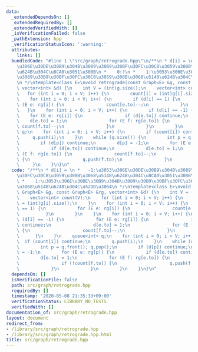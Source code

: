 ```yaml
---
data:
  _extendedDependsOn: []
  _extendedRequiredBy: []
  _extendedVerifiedWith: []
  _isVerificationFailed: false
  _pathExtension: hpp
  _verificationStatusIcon: ':warning:'
  attributes:
    links: []
  bundledCode: "#line 1 \"src/graph/retrograde.hpp\"\n/**\n * d[i] = \n *   -1:\u3053\
    \u306E\u30DE\u30B9\u304B\u3089\u30B9\u30BF\u30FC\u30C8\u3059\u308B\u3068\u5148\
    \u624B\u304C\u8CA0\u3051\u308B\n *    0:?\n *    1:\u3053\u306E\u30DE\u30B9\u304B\
    \u3089\u30B9\u30BF\u30FC\u30C8\u3059\u308B\u3068\u5148\u624B\u304C\u52DD\u3064\
    \n */\ntemplate<class E>\nvoid retrograde(const Graph<E> &g, const Graph<E> &rg,\
    \ vector<int> &d) {\n    int V = (int)g.size();\n    vector<int> count(V);\n \
    \   for (int i = 0; i < V; i++) {\n        count[i] = (int)g[i].size();\n    }\n\
    \    for (int i = 0; i < V; i++) {\n        if (d[i] == 1) {\n            for\
    \ (E e: rg[i]) {\n                count[e.to]--;\n            }\n        }\n \
    \   }\n    for (int i = 0; i < V; i++) {\n        if (d[i] == -1) {\n        \
    \    for (E e: rg[i]) {\n                if (d[e.to]) continue;\n            \
    \    d[e.to] = 1;\n                for (E f: rg[e.to]) {\n                   \
    \ count[f.to]--;\n                }\n            }\n        }\n    }\n    queue<int>\
    \ q;\n    for (int i = 0; i < V; i++) {\n        if (count[i]) continue;\n   \
    \     q.push(i);\n    }\n    while (q.size()) {\n        int p = q.front(); q.pop();\n\
    \        if (d[p]) continue;\n        d[p] = -1;\n        for (E e: rg[p]) {\n\
    \            if (d[e.to]) continue;\n            d[e.to] = 1;\n            for\
    \ (E f: rg[e.to]) {\n                count[f.to]--;\n                if (!count[f.to])\
    \ {\n                    q.push(f.to);\n                }\n            }\n   \
    \     }\n    }\n}\n"
  code: "/**\n * d[i] = \n *   -1:\u3053\u306E\u30DE\u30B9\u304B\u3089\u30B9\u30BF\
    \u30FC\u30C8\u3059\u308B\u3068\u5148\u624B\u304C\u8CA0\u3051\u308B\n *    0:?\n\
    \ *    1:\u3053\u306E\u30DE\u30B9\u304B\u3089\u30B9\u30BF\u30FC\u30C8\u3059\u308B\
    \u3068\u5148\u624B\u304C\u52DD\u3064\n */\ntemplate<class E>\nvoid retrograde(const\
    \ Graph<E> &g, const Graph<E> &rg, vector<int> &d) {\n    int V = (int)g.size();\n\
    \    vector<int> count(V);\n    for (int i = 0; i < V; i++) {\n        count[i]\
    \ = (int)g[i].size();\n    }\n    for (int i = 0; i < V; i++) {\n        if (d[i]\
    \ == 1) {\n            for (E e: rg[i]) {\n                count[e.to]--;\n  \
    \          }\n        }\n    }\n    for (int i = 0; i < V; i++) {\n        if\
    \ (d[i] == -1) {\n            for (E e: rg[i]) {\n                if (d[e.to])\
    \ continue;\n                d[e.to] = 1;\n                for (E f: rg[e.to])\
    \ {\n                    count[f.to]--;\n                }\n            }\n  \
    \      }\n    }\n    queue<int> q;\n    for (int i = 0; i < V; i++) {\n      \
    \  if (count[i]) continue;\n        q.push(i);\n    }\n    while (q.size()) {\n\
    \        int p = q.front(); q.pop();\n        if (d[p]) continue;\n        d[p]\
    \ = -1;\n        for (E e: rg[p]) {\n            if (d[e.to]) continue;\n    \
    \        d[e.to] = 1;\n            for (E f: rg[e.to]) {\n                count[f.to]--;\n\
    \                if (!count[f.to]) {\n                    q.push(f.to);\n    \
    \            }\n            }\n        }\n    }\n}\n"
  dependsOn: []
  isVerificationFile: false
  path: src/graph/retrograde.hpp
  requiredBy: []
  timestamp: '2020-05-08 21:35:33+09:00'
  verificationStatus: LIBRARY_NO_TESTS
  verifiedWith: []
documentation_of: src/graph/retrograde.hpp
layout: document
redirect_from:
- /library/src/graph/retrograde.hpp
- /library/src/graph/retrograde.hpp.html
title: src/graph/retrograde.hpp
---
```

